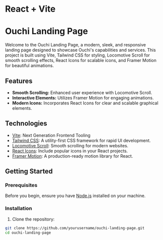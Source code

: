# React + Vite

# Ouchi Landing Page

Welcome to the Ouchi Landing Page, a modern, sleek, and responsive landing page designed to showcase Ouchi's capabilities and services. This project is built using Vite, Tailwind CSS for styling, Locomotive Scroll for smooth scrolling effects, React Icons for scalable icons, and Framer Motion for beautiful animations.

## Features

- **Smooth Scrolling:** Enhanced user experience with Locomotive Scroll.
- **Interactive Elements:** Utilizes Framer Motion for engaging animations.
- **Modern Icons:** Incorporates React Icons for clear and scalable graphical elements.

## Technologies

- [Vite](https://vitejs.dev/): Next Generation Frontend Tooling
- [Tailwind CSS](https://tailwindcss.com/): A utility-first CSS framework for rapid UI development.
- [Locomotive Scroll](https://locomotivemtl.github.io/locomotive-scroll/): Smooth scrolling for modern websites.
- [React Icons](https://react-icons.github.io/react-icons/): Include popular icons in your React projects.
- [Framer Motion](https://www.framer.com/motion/): A production-ready motion library for React.

## Getting Started

### Prerequisites

Before you begin, ensure you have [Node.js](https://nodejs.org/) installed on your machine.

### Installation

1. Clone the repository:

```bash
git clone https://github.com/yourusername/ouchi-landing-page.git
cd ouchi-landing-page






